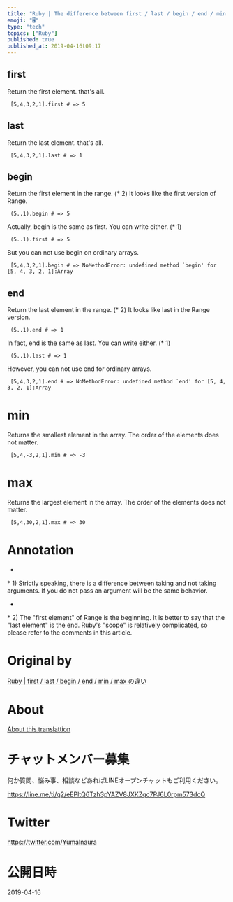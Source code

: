 ```yaml
---
title: "Ruby | The difference between first / last / begin / end / min / max"
emoji: "🖥"
type: "tech"
topics: ["Ruby"]
published: true
published_at: 2019-04-16t09:17
---
```


## first 

Return the first element. that's all.

     [5,4,3,2,1].first # => 5 

## last 

Return the last element. that's all.

     [5,4,3,2,1].last # => 1 

## begin 

Return the first element in the range. (\* 2) It looks like the first version of Range.

     (5..1).begin # => 5 

Actually, begin is the same as first. You can write either. (\* 1)

     (5..1).first # => 5 

But you can not use begin on ordinary arrays.

     [5,4,3,2,1].begin # => NoMethodError: undefined method `begin' for [5, 4, 3, 2, 1]:Array 

## end 

Return the last element in the range. (\* 2) It looks like last in the Range version.

     (5..1).end # => 1 

In fact, end is the same as last. You can write either. (\* 1)

     (5..1).last # => 1 

However, you can not use end for ordinary arrays.

     [5,4,3,2,1].end # => NoMethodError: undefined method `end' for [5, 4, 3, 2, 1]:Array 

# min 

Returns the smallest element in the array. The order of the elements does not matter.

     [5,4,-3,2,1].min # => -3 

# max 

Returns the largest element in the array. The order of the elements does not matter.

     [5,4,30,2,1].max # => 30 

# Annotation 

- 

\* 1) Strictly speaking, there is a difference between taking and not taking arguments. If you do not pass an argument will be the same behavior.

- 

\* 2) The "first element" of Range is the beginning. It is better to say that the "last element" is the end. Ruby's "scope" is relatively complicated, so please refer to the comments in this article.



# Original by
[Ruby | first / last / begin / end / min / max の違い](https://qiita.com/Yinaura/items/77cc63a335b618fc5e90)

# About

[About this translattion](https://qiita.com/YumaInaura/items/7f6fd1e9310a6816469a)








<!-- Update From Qiita API -->

# チャットメンバー募集


何か質問、悩み事、相談などあればLINEオープンチャットもご利用ください。

https://line.me/ti/g2/eEPltQ6Tzh3pYAZV8JXKZqc7PJ6L0rpm573dcQ





# Twitter


https://twitter.com/YumaInaura


<!-- Update From Qiita API -->



# 公開日時

2019-04-16
